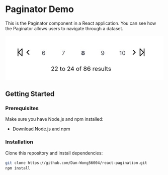 # Paginator Demo 

This is the  Paginator component in a React application. You can see how the Paginator allows users to navigate through a dataset.

![Feature Screenshot](./src/screenshot_1.jpeg)

## Getting Started

### Prerequisites
Make sure you have Node.js and npm installed:
- [Download Node.js and npm](https://nodejs.org/en/download/)

### Installation
Clone this repository and install dependencies:
```bash
git clone https://github.com/Dan-Wong56004/react-pagination.git
npm install
